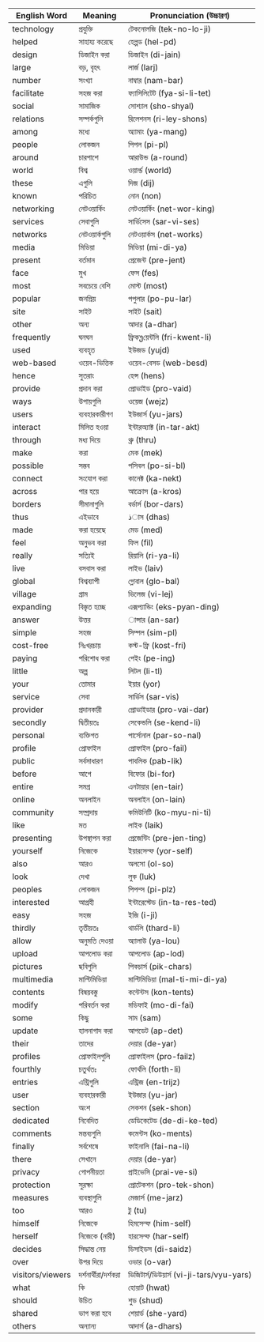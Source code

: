 | English Word     | Meaning              | Pronunciation (উচ্চারণ)                   |
| ---------------- | -------------------- | ----------------------------------------- |
| technology       | প্রযুক্তি            | টেকনোলজি (tek-no-lo-ji)                   |
| helped           | সাহায্য করেছে        | হেল্পড (hel-pd)                           |
| design           | ডিজাইন করা           | ডিজাইন (di-jain)                          |
| large            | বড়, বৃহৎ            | লার্জ (larj)                              |
| number           | সংখ্যা               | নাম্বার (nam-bar)                         |
| facilitate       | সহজ করা              | ফ্যাসিলিটেট (fya-si-li-tet)               |
| social           | সামাজিক              | সোশ্যাল (sho-shyal)                       |
| relations        | সম্পর্কগুলি          | রিলেশনস (ri-ley-shons)                    |
| among            | মধ্যে                | অ্যামাং (ya-mang)                         |
| people           | লোকজন                | পিপল (pi-pl)                              |
| around           | চারপাশে              | আরাউন্ড (a-round)                         |
| world            | বিশ্ব                | ওয়ার্ল্ড (world)                         |
| these            | এগুলি                | দিজ (dij)                                 |
| known            | পরিচিত               | নোন (non)                                 |
| networking       | নেটওয়ার্কিং         | নেটওয়ার্কিং (net-wor-king)               |
| services         | সেবাগুলি             | সার্ভিসেস (sar-vi-ses)                    |
| networks         | নেটওয়ার্কগুলি       | নেটওয়ার্কস (net-works)                   |
| media            | মিডিয়া              | মিডিয়া (mi-di-ya)                        |
| present          | বর্তমান              | প্রেজেন্ট (pre-jent)                      |
| face             | মুখ                  | ফেস (fes)                                 |
| most             | সবচেয়ে বেশি         | মোস্ট (most)                              |
| popular          | জনপ্রিয়             | পপুলার (po-pu-lar)                        |
| site             | সাইট                 | সাইট (sait)                               |
| other            | অন্য                 | আদার (a-dhar)                             |
| frequently       | ঘনঘন                 | ফ্রিকუয়েন্টলি (fri-kwent-li)             |
| used             | ব্যবহৃত              | ইউজড (yujd)                               |
| web-based        | ওয়েব-ভিত্তিক        | ওয়েব-বেসড (web-besd)                     |
| hence            | সুতরাং               | হেন্স (hens)                              |
| provide          | প্রদান করা           | প্রোভাইড (pro-vaid)                       |
| ways             | উপায়গুলি            | ওয়েজ (wejz)                              |
| users            | ব্যবহারকারীগণ        | ইউজার্স (yu-jars)                         |
| interact         | মিলিত হওয়া          | ইন্টারঅ্যাক্ট (in-tar-akt)                |
| through          | মধ্য দিয়ে           | থ্রু (thru)                               |
| make             | করা                  | মেক (mek)                                 |
| possible         | সম্ভব                | পসিবল (po-si-bl)                          |
| connect          | সংযোগ করা            | কানেক্ট (ka-nekt)                         |
| across           | পার হয়ে             | আক্রোস (a-kros)                           |
| borders          | সীমানাগুলি           | বর্ডার্স (bor-dars)                       |
| thus             | এইভাবে               | ذাস (dhas)                                |
| made             | করা হয়েছে           | মেড (med)                                 |
| feel             | অনুভব করা            | ফিল (fil)                                 |
| really           | সত্যিই               | রিয়ালি (ri-ya-li)                        |
| live             | বসবাস করা            | লাইভ (laiv)                               |
| global           | বিশ্বব্যাপী          | গ্লোবাল (glo-bal)                         |
| village          | গ্রাম                | ভিলেজ (vi-lej)                            |
| expanding        | বিস্তৃত হচ্ছে        | এক্সপ্যান্ডিং (eks-pyan-ding)             |
| answer           | উত্তর                | ান্সার (an-sar)                           |
| simple           | সহজ                  | সিম্পল (sim-pl)                           |
| cost-free        | নিঃখরচায়            | কস্ট-ফ্রি (kost-fri)                      |
| paying           | পরিশোধ করা           | পেইং (pe-ing)                             |
| little           | অল্প                 | লিটল (li-tl)                              |
| your             | তোমার                | ইয়ার (yor)                               |
| service          | সেবা                 | সার্ভিস (sar-vis)                         |
| provider         | প্রদানকারী           | প্রোভাইডার (pro-vai-dar)                  |
| secondly         | দ্বিতীয়তঃ           | সেকেন্ডলি (se-kend-li)                    |
| personal         | ব্যক্তিগত            | পার্সোনাল (par-so-nal)                    |
| profile          | প্রোফাইল             | প্রোফাইল (pro-fail)                       |
| public           | সর্বসাধারণ           | পাবলিক (pab-lik)                          |
| before           | আগে                  | বিফোর (bi-for)                            |
| entire           | সমগ্র                | এনটায়ার (en-tair)                        |
| online           | অনলাইন               | অনলাইন (on-lain)                          |
| community        | সম্প্রদায়           | কমিউনিটি (ko-myu-ni-ti)                   |
| like             | মত                   | লাইক (laik)                               |
| presenting       | উপস্থাপন করা         | প্রেজেন্টিং (pre-jen-ting)                |
| yourself         | নিজেকে               | ইয়ারসেল্ফ (yor-self)                     |
| also             | আরও                  | অলসো (ol-so)                              |
| look             | দেখা                 | লুক (luk)                                 |
| peoples          | লোকজন                | পিপল্স (pi-plz)                           |
| interested       | আগ্রহী               | ইন্টারেস্টেড (in-ta-res-ted)              |
| easy             | সহজ                  | ইজি (i-ji)                                |
| thirdly          | তৃতীয়তঃ             | থার্ডলি (thard-li)                        |
| allow            | অনুমতি দেওয়া        | অ্যালাউ (ya-lou)                          |
| upload           | আপলোড করা            | আপলোড (ap-lod)                            |
| pictures         | ছবিগুলি              | পিকচার্স (pik-chars)                      |
| multimedia       | মাল্টিমিডিয়া        | মাল্টিমিডিয়া (mal-ti-mi-di-ya)           |
| contents         | বিষয়বস্তু           | কন্টেন্টস (kon-tents)                     |
| modify           | পরিবর্তন করা         | মডিফাই (mo-di-fai)                        |
| some             | কিছু                 | সাম (sam)                                 |
| update           | হালনাগাদ করা         | আপডেট (ap-det)                            |
| their            | তাদের                | দেয়ার (de-yar)                           |
| profiles         | প্রোফাইলগুলি         | প্রোফাইলস (pro-failz)                     |
| fourthly         | চতুর্থতঃ             | ফোর্থলি (forth-li)                        |
| entries          | এন্ট্রিগুলি          | এন্ট্রিজ (en-trijz)                       |
| user             | ব্যবহারকারী          | ইউজার (yu-jar)                            |
| section          | অংশ                  | সেকশন (sek-shon)                          |
| dedicated        | নিবেদিত              | ডেডিকেটেড (de-di-ke-ted)                  |
| comments         | মন্তব্যগুলি          | কমেন্টস (ko-ments)                        |
| finally          | সর্বশেষে             | ফাইনালি (fai-na-li)                       |
| there            | সেখানে               | দেয়ার (de-yar)                           |
| privacy          | গোপনীয়তা            | প্রাইভেসি (prai-ve-si)                    |
| protection       | সুরক্ষা              | প্রোটেকশন (pro-tek-shon)                  |
| measures         | ব্যবস্থাগুলি         | মেজার্স (me-jarz)                         |
| too              | আরও                  | টু (tu)                                   |
| himself          | নিজেকে               | হিমসেল্ফ (him-self)                       |
| herself          | নিজেকে (নারী)        | হারসেল্ফ (har-self)                       |
| decides          | সিদ্ধান্ত নেয়       | ডিসাইডস (di-saidz)                        |
| over             | উপর দিয়ে            | ওভার (o-var)                              |
| visitors/viewers | দর্শনার্থীরা/দর্শকরা | ভিজিটার্স/ভিউয়ার্স (vi-ji-tars/vyu-yars) |
| what             | কি                   | হোয়াট (hwat)                             |
| should           | উচিত                 | শুড (shud)                                |
| shared           | ভাগ করা হবে          | শেয়ার্ড (she-yard)                       |
| others           | অন্যান্য             | আদার্স (a-dhars)                          |

